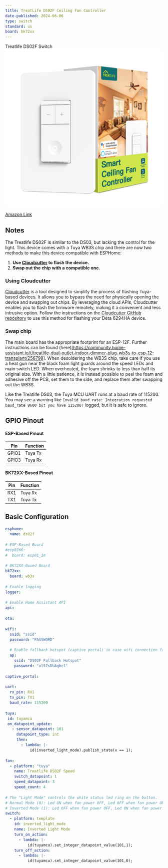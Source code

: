 ```yaml
---
title: TreatLife DS02F Ceiling Fan Controller
date-published: 2024-06-06
type: switch
standard: us
board: bk72xx
---
```


Treatlife DS02F Switch![image](treatlife_DS02F.jpg)

[Amazon Link](https://amzn.to/400MRsE)

## Notes

The Treatlife DS02F is similar to the DS03, but lacking the control for the light. This device comes with a Tuya WB3S chip and there are now two methods to make this device compatible with ESPHome:

1. **Use [Cloudcutter](https://github.com/tuya-cloudcutter/tuya-cloudcutter) to flash the device.**
2. **Swap out the chip with a compatible one.**

### Using Cloudcutter

[Cloudcutter](https://github.com/tuya-cloudcutter/tuya-cloudcutter) is a tool designed to simplify the process of flashing Tuya-based devices. It allows you to bypass the need for physically opening the device and swapping out chips. By leveraging the cloud APIs, Cloudcutter enables you to flash the firmware remotely, making it a convenient and less intrusive option. Follow the instructions on the [Cloudcutter GitHub repository](https://github.com/tuya-cloudcutter/tuya-cloudcutter) to use this method for flashing your Deta 6294HA device.

### Swap chip

The main board has the appropriate footprint for an ESP-12F. Further instructions can be found (here)[https://community.home-assistant.io/t/treatlife-dual-outlet-indoor-dimmer-plug-wb3s-to-esp-12-transplant/256798]. When desoldering the WB3S chip, take care if you use a heat gun near the black foam light guards around the speed LEDs and main switch LED. When overheated, the foam shrinks to less than half its original size. With a little patience, it is instead possible to peel the foam and adhesive off the PCB, set them to the side, and replace them after swapping out the WB3S.

Like the Treatlife DS03, the Tuya MCU UART runs at a baud rate of 115200. You may see a warning like `Invalid baud_rate: Integration requested baud_rate 9600 but you have 115200!` logged, but it is safe to ignore.

## GPIO Pinout

#### ESP-Based Pinout
| Pin   | Function |
| ----- | -------- |
| GPIO1 | Tuya Tx  |
| GPIO3 | Tuya Rx  |

#### BK72XX-Based Pinout
| Pin   | Function |
| ----- | -------- |
| RX1   | Tuya Rx  |
| TX1   | Tuya Tx  |

## Basic Configuration

```yaml
esphome:
  name: ds02f

# ESP-Based Board
#esp8266:
#  board: esp01_1m

# BK72XX-Based Board
bk72xx:
  board: wb3s

# Enable logging
logger:

# Enable Home Assistant API
api:

ota:

wifi:
  ssid: "ssid"
  password: "PASSWORD"

  # Enable fallback hotspot (captive portal) in case wifi connection fails
  ap:
    ssid: "DS02F Fallback Hotspot"
    password: "ul57sDUAqbcl"

captive_portal:

uart:
  rx_pin: RX1
  tx_pin: TX1
  baud_rate: 115200

tuya:
 id: tuyamcu
 on_datapoint_update:
   - sensor_datapoint: 101
     datapoint_type: int
     then:
       - lambda: |-
           id(inverted_light_mode).publish_state(x == 1);

fan:
  - platform: "tuya"
    name: Treatlife DS02F Speed
    switch_datapoint: 1
    speed_datapoint: 3
    speed_count: 4

# The "Light Mode" controls the white status led ring on the button.
# Normal Mode (0): Led ON when fan power OFF, Led OFF when fan power ON
# Inverted Mode (1): Led OFF when fan power OFF, Led ON when fan power ON
switch:
  - platform: template
    id: inverted_light_mode
    name: Inverted Light Mode
    turn_on_action:
      - lambda: |-
          id(tuyamcu).set_integer_datapoint_value(101,1);
    turn_off_action:
      - lambda: |-
          id(tuyamcu).set_integer_datapoint_value(101,0);
```

